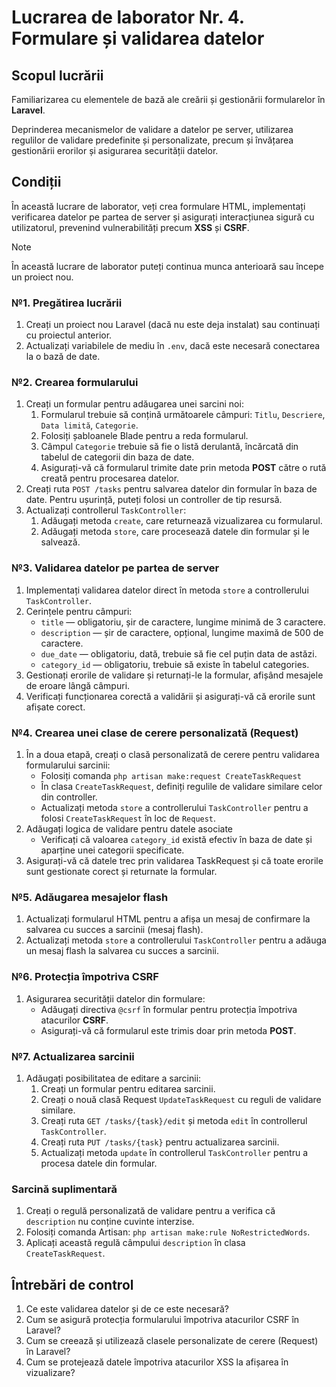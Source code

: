 # Lucrarea de laborator Nr. 4. Formulare și validarea datelor

## Scopul lucrării

Familiarizarea cu elementele de bază ale creării și gestionării formularelor în **Laravel**.

Deprinderea mecanismelor de validare a datelor pe server, utilizarea regulilor de validare predefinite și personalizate, precum și învățarea gestionării erorilor și asigurarea securității datelor.

## Condiții

În această lucrare de laborator, veți crea formulare HTML, implementați verificarea datelor pe partea de server și asigurați interacțiunea sigură cu utilizatorul, prevenind vulnerabilități precum **XSS** și **CSRF**.

> [!NOTE]
> În această lucrare de laborator puteți continua munca anterioară sau începe un proiect nou.

### №1. Pregătirea lucrării

1. Creați un proiect nou Laravel (dacă nu este deja instalat) sau continuați cu proiectul anterior.
2. Actualizați variabilele de mediu în `.env`, dacă este necesară conectarea la o bază de date.

### №2. Crearea formularului

1. Creați un formular pentru adăugarea unei sarcini noi:
   1. Formularul trebuie să conțină următoarele câmpuri: `Titlu`, `Descriere`, `Data limită`, `Categorie`.
   2. Folosiți șabloanele Blade pentru a reda formularul.
   3. Câmpul `Categorie` trebuie să fie o listă derulantă, încărcată din tabelul de categorii din baza de date.
   4. Asigurați-vă că formularul trimite date prin metoda **POST** către o rută creată pentru procesarea datelor.
2. Creați ruta `POST /tasks` pentru salvarea datelor din formular în baza de date. Pentru ușurință, puteți folosi un controller de tip resursă.
3. Actualizați controllerul `TaskController`:
   1. Adăugați metoda `create`, care returnează vizualizarea cu formularul.
   2. Adăugați metoda `store`, care procesează datele din formular și le salvează.

### №3. Validarea datelor pe partea de server

1. Implementați validarea datelor direct în metoda `store` a controllerului `TaskController`.
2. Cerințele pentru câmpuri:
   - `title` — obligatoriu, șir de caractere, lungime minimă de 3 caractere.
   - `description` — șir de caractere, opțional, lungime maximă de 500 de caractere.
   - `due_date` — obligatoriu, dată, trebuie să fie cel puțin data de astăzi.
   - `category_id` — obligatoriu, trebuie să existe în tabelul categories.
3. Gestionați erorile de validare și returnați-le la formular, afișând mesajele de eroare lângă câmpuri.
4. Verificați funcționarea corectă a validării și asigurați-vă că erorile sunt afișate corect.

### №4. Crearea unei clase de cerere personalizată (Request)

1. În a doua etapă, creați o clasă personalizată de cerere pentru validarea formularului sarcinii:
   - Folosiți comanda `php artisan make:request CreateTaskRequest`
   - În clasa `CreateTaskRequest`, definiți regulile de validare similare celor din controller.
   - Actualizați metoda `store` a controllerului `TaskController` pentru a folosi `CreateTaskRequest` în loc de `Request`.
2. Adăugați logica de validare pentru datele asociate
   - Verificați că valoarea `category_id` există efectiv în baza de date și aparține unei categorii specificate.
3. Asigurați-vă că datele trec prin validarea TaskRequest și că toate erorile sunt gestionate corect și returnate la formular.

### №5. Adăugarea mesajelor flash

1. Actualizați formularul HTML pentru a afișa un mesaj de confirmare la salvarea cu succes a sarcinii (mesaj flash).
2. Actualizați metoda `store` a controllerului `TaskController` pentru a adăuga un mesaj flash la salvarea cu succes a sarcinii.

### №6. Protecția împotriva CSRF

1. Asigurarea securității datelor din formulare:
   - Adăugați directiva `@csrf` în formular pentru protecția împotriva atacurilor **CSRF**.
   - Asigurați-vă că formularul este trimis doar prin metoda **POST**.

### №7. Actualizarea sarcinii

1. Adăugați posibilitatea de editare a sarcinii:
   1. Creați un formular pentru editarea sarcinii.
   2. Creați o nouă clasă Request `UpdateTaskRequest` cu reguli de validare similare.
   3. Creați ruta `GET /tasks/{task}/edit` și metoda `edit` în controllerul `TaskController`.
   4. Creați ruta `PUT /tasks/{task}` pentru actualizarea sarcinii.
   5. Actualizați metoda `update` în controllerul `TaskController` pentru a procesa datele din formular.

### Sarcină suplimentară

1. Creați o regulă personalizată de validare pentru a verifica că `description` nu conține cuvinte interzise.
2. Folosiți comanda Artisan: `php artisan make:rule NoRestrictedWords`.
3. Aplicați această regulă câmpului `description` în clasa `CreateTaskRequest`.

## Întrebări de control

1. Ce este validarea datelor și de ce este necesară?
2. Cum se asigură protecția formularului împotriva atacurilor CSRF în Laravel?
3. Cum se creează și utilizează clasele personalizate de cerere (Request) în Laravel?
4. Cum se protejează datele împotriva atacurilor XSS la afișarea în vizualizare?
